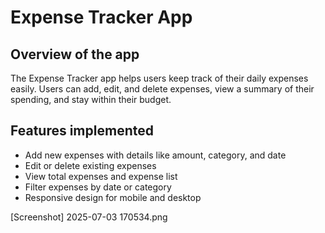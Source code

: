 # Expense Tracker App

## Overview of the app
The Expense Tracker app helps users keep track of their daily expenses easily. Users can add, edit, and delete expenses, view a summary of their spending, and stay within their budget.

## Features implemented
- Add new expenses with details like amount, category, and date
- Edit or delete existing expenses
- View total expenses and expense list
- Filter expenses by date or category
- Responsive design for mobile and desktop

 
[Screenshot] 2025-07-03 170534.png
